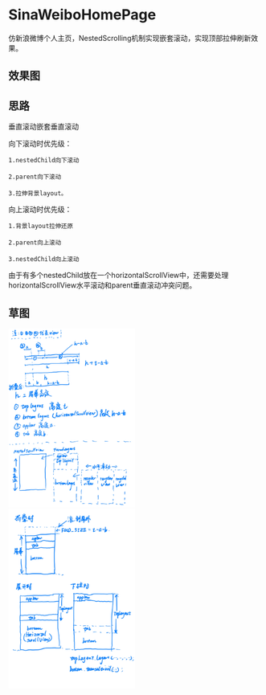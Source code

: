 # SinaWeiboHomePage

仿新浪微博个人主页，NestedScrolling机制实现嵌套滚动，实现顶部拉伸刷新效果。

## 效果图

## 思路  

垂直滚动嵌套垂直滚动  

向下滚动时优先级：  

```
1.nestedChild向下滚动  

2.parent向下滚动  

3.拉伸背景layout。
```

向上滚动时优先级：  

```
1.背景layout拉伸还原  

2.parent向上滚动  

3.nestedChild向上滚动
```

由于有多个nestedChild放在一个horizontalScrollView中，还需要处理horizontalScrollView水平滚动和parent垂直滚动冲突问题。


## 草图  

<img src="/pic/sina微博个人主页设计草图-1.jpg" width="50%" height="50%"/>  

<img src="/pic/sina微博个人主页设计草图-2.jpg" width="50%" height="50%"/> 

